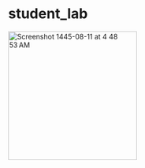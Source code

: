 # student_lab

<img width="261" alt="Screenshot 1445-08-11 at 4 48 53 AM" src="https://github.com/maramnaif/BLoC-Lab/assets/123784913/5941bc65-68d1-404b-8bb2-54f5b0e106c5">
